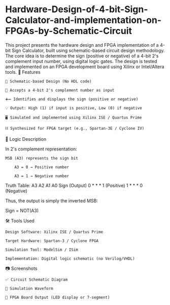# Hardware-Design-of-4-bit-Sign-Calculator-and-implementation-on-FPGAs-by-Schematic-Circuit


This project presents the hardware design and FPGA implementation of a 4-bit Sign Calculator, built using schematic-based circuit design methodology. The core idea is to determine the sign (positive or negative) of a 4-bit 2's complement input number, using digital logic gates. The design is tested and implemented on an FPGA development board using Xilinx or Intel/Altera tools.
📌 Features

    📐 Schematic-based Design (No HDL code)

    🔢 Accepts a 4-bit 2's complement number as input

    ➕➖ Identifies and displays the sign (positive or negative)

    💡 Output: High (1) if input is positive, Low (0) if negative

    🖥️ Simulated and implemented using Xilinx ISE / Quartus Prime

    ⛓️ Synthesized for FPGA target (e.g., Spartan-3E / Cyclone IV)

🧠 Logic Description

In 2's complement representation:

    MSB (A3) represents the sign bit

        A3 = 0 → Positive number

        A3 = 1 → Negative number

Truth Table:
A3	A2	A1	A0	Sign (Output)
0	*	*	*	1 (Positive)
1	*	*	*	0 (Negative)

Thus, the output is simply the inverted MSB:

Sign = NOT(A3)

🛠️ Tools Used

    Design Software: Xilinx ISE / Quartus Prime

    Target Hardware: Spartan-3 / Cyclone FPGA

    Simulation Tool: ModelSim / ISim

    Implementation: Digital logic schematic (no Verilog/VHDL)

📷 Screenshots

    ✅ Circuit Schematic Diagram

    🧪 Simulation Waveform

    🔌 FPGA Board Output (LED display or 7-segment)
